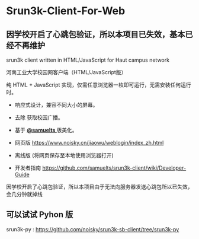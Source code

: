 # Srun3k-Client-For-Web
## 因学校开启了心跳包验证，所以本项目已失效，基本已经不再维护

srun3k client written in HTML/JavaScript for Haut campus network

河南工业大学校园网客户端（HTML/JavaScript版）

纯 HTML + JavaScript 实现，仅需任意浏览器一枚即可运行，无需安装任何运行时。

 - 响应式设计，兼容不同大小的屏幕。
 - 去除 获取校园广播。

 - 基于 <a href="https://github.com/samuelts/srun3k-client/"><b><font>@samuelts </font></b></a> 版美化。

 - 网页版 https://www.noisky.cn/jiaowu/weblogin/index_zh.html
 - 离线版 (将网页保存至本地使用浏览器打开)

  -  开发者指南 https://github.com/samuelts/srun3k-client/wiki/Developer-Guide
 

因学校开启了心跳包验证，所以本项目由于无法向服务器发送心跳包所以已失效，会几分钟就掉线

可以试试 Pyhon 版
------------
srun3k-py : https://github.com/noisky/srun3k-sb-client/tree/srun3k-py
